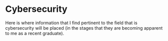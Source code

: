 # Cybersecurity
Here is where information that I find pertinent to the field that is cybersecurity will be placed (in the stages that they are becoming apparent to me as a recent graduate).
#
